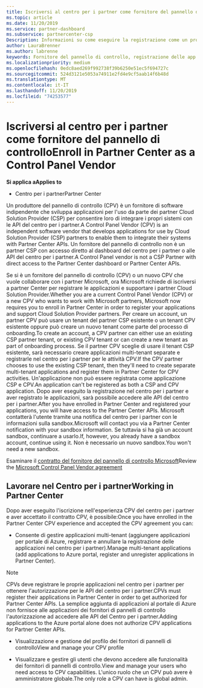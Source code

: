 ```yaml
---
title: Iscriversi al centro per i partner come fornitore del pannello di controllo | Centro per i partner
ms.topic: article
ms.date: 11/20/2019
ms.service: partner-dashboard
ms.subservice: partnercenter-csp
Description: Informazioni su come eseguire la registrazione come un produttore del pannello di controllo (CPV) nel centro per i partner.
author: LauraBrenner
ms.author: labrenne
keywords: Fornitore del pannello di controllo, registrazione delle app CPV, gestione delle app CPV
ms.localizationpriority: medium
ms.openlocfilehash: 0edc8aed269f992738f39b6250e51ec5f694727c
ms.sourcegitcommit: 524d3121e5053a74911e2fd4e9cf5aab14f6b48d
ms.translationtype: MT
ms.contentlocale: it-IT
ms.lasthandoff: 11/20/2019
ms.locfileid: "74253577"
---
```

# <a name="enroll-in-partner-center-as-a-control-panel-vendor"></a><span data-ttu-id="92608-104">Iscriversi al centro per i partner come fornitore del pannello di controllo</span><span class="sxs-lookup"><span data-stu-id="92608-104">Enroll in Partner Center as a Control Panel Vendor</span></span>

<span data-ttu-id="92608-105">**Si applica a**</span><span class="sxs-lookup"><span data-stu-id="92608-105">**Applies to**</span></span>

- <span data-ttu-id="92608-106">Centro per i partner</span><span class="sxs-lookup"><span data-stu-id="92608-106">Partner Center</span></span>

<span data-ttu-id="92608-107">Un produttore del pannello di controllo (CPV) è un fornitore di software indipendente che sviluppa applicazioni per l'uso da parte dei partner Cloud Solution Provider (CSP) per consentire loro di integrare i propri sistemi con le API del centro per i partner.</span><span class="sxs-lookup"><span data-stu-id="92608-107">A Control Panel Vendor (CPV) is an independent software vendor that develops applications for use by Cloud Solution Provider (CSP) partners to enable them to integrate their systems with Partner Center APIs.</span></span> <span data-ttu-id="92608-108">Un fornitore del pannello di controllo non è un partner CSP con accesso diretto al dashboard del centro per i partner o alle API del centro per i partner.</span><span class="sxs-lookup"><span data-stu-id="92608-108">A Control Panel vendor is not a CSP Partner with direct access to the Partner Center dashboard or Partner Center APIs.</span></span>

<span data-ttu-id="92608-109">Se si è un fornitore del pannello di controllo (CPV) o un nuovo CPV che vuole collaborare con i partner Microsoft, ora Microsoft richiede di iscriversi a partner Center per registrare le applicazioni e supportare i partner Cloud Solution Provider.</span><span class="sxs-lookup"><span data-stu-id="92608-109">Whether you are a current Control Panel Vendor (CPV) or a new CPV who wants to work with Microsoft partners, Microsoft now requires you to enroll in Partner Center in order to register your applications and support Cloud Solution Provider partners.</span></span> <span data-ttu-id="92608-110">Per creare un account, un partner CPV può usare un tenant del partner CSP esistente o un tenant CPV esistente oppure può creare un nuovo tenant come parte del processo di onboarding.</span><span class="sxs-lookup"><span data-stu-id="92608-110">To create an account, a CPV partner can either use an existing CSP partner tenant, or existing CPV tenant or can create a new tenant as part of onboarding process.</span></span> <span data-ttu-id="92608-111">Se il partner CPV sceglie di usare il tenant CSP esistente, sarà necessario creare applicazioni multi-tenant separate e registrarle nel centro per i partner per le attività CPV.</span><span class="sxs-lookup"><span data-stu-id="92608-111">If the CPV partner chooses to use the existing CSP tenant, then they'll need to create separate multi-tenant applications and register them in Partner Center for CPV activities.</span></span> <span data-ttu-id="92608-112">Un'applicazione non può essere registrata come applicazione CSP e CPV.</span><span class="sxs-lookup"><span data-stu-id="92608-112">An application can't be registered as both a CSP and CPV application.</span></span> <span data-ttu-id="92608-113">Dopo aver eseguito la registrazione nel centro per i partner e aver registrato le applicazioni, sarà possibile accedere alle API del centro per i partner.</span><span class="sxs-lookup"><span data-stu-id="92608-113">After you have enrolled in Partner Center and registered your applications, you will have access to the Partner Center APIs.</span></span>  <span data-ttu-id="92608-114">Microsoft contatterà l'utente tramite una notifica del centro per i partner con le informazioni sulla sandbox.</span><span class="sxs-lookup"><span data-stu-id="92608-114">Microsoft will contact you via a Partner Center notification with your sandbox information.</span></span> <span data-ttu-id="92608-115">Se tuttavia si ha già un account sandbox, continuare a usarlo.</span><span class="sxs-lookup"><span data-stu-id="92608-115">If, however, you already have a sandbox account, continue using it.</span></span> <span data-ttu-id="92608-116">Non è necessario un nuovo sandbox.</span><span class="sxs-lookup"><span data-stu-id="92608-116">You won't need a new sandbox.</span></span>   

<span data-ttu-id="92608-117">Esaminare il [contratto del fornitore del pannello di controllo Microsoft](https://go.microsoft.com/fwlink/?linkid=2055198)</span><span class="sxs-lookup"><span data-stu-id="92608-117">Review the [Microsoft Control Panel Vendor agreement](https://go.microsoft.com/fwlink/?linkid=2055198)</span></span>


## <a name="working-in-partner-center"></a><span data-ttu-id="92608-118">Lavorare nel Centro per i partner</span><span class="sxs-lookup"><span data-stu-id="92608-118">Working in Partner Center</span></span>
<span data-ttu-id="92608-119">Dopo aver eseguito l'iscrizione nell'esperienza CPV del centro per i partner e aver accettato il contratto CPV, è possibile:</span><span class="sxs-lookup"><span data-stu-id="92608-119">Once you have enrolled in the Partner Center CPV experience and accepted the CPV agreement you can:</span></span>

- <span data-ttu-id="92608-120">Consente di gestire applicazioni multi-tenant (aggiungere applicazioni per portale di Azure, registrare e annullare la registrazione delle applicazioni nel centro per i partner).</span><span class="sxs-lookup"><span data-stu-id="92608-120">Manage multi-tenant applications (add applications to Azure portal, register and unregister applications in Partner Center).</span></span>

>[!Note] 
><span data-ttu-id="92608-121">CPVs deve registrare le proprie applicazioni nel centro per i partner per ottenere l'autorizzazione per le API del centro per i partner.</span><span class="sxs-lookup"><span data-stu-id="92608-121">CPVs must register their applications in Partner Center in order to get authorized for Partner Center APIs.</span></span> <span data-ttu-id="92608-122">La semplice aggiunta di applicazioni al portale di Azure non fornisce alle applicazioni dei fornitori di pannelli di controllo l'autorizzazione ad accedere alle API del Centro per i partner.</span><span class="sxs-lookup"><span data-stu-id="92608-122">Adding applications to the Azure portal alone does not authorize CPV applications for Partner Center APIs.</span></span> 

- <span data-ttu-id="92608-123">Visualizzazione e gestione del profilo dei fornitori di pannelli di controllo</span><span class="sxs-lookup"><span data-stu-id="92608-123">View and manage your CPV profile</span></span> 

- <span data-ttu-id="92608-124">Visualizzare e gestire gli utenti che devono accedere alle funzionalità dei fornitori di pannelli di controllo.</span><span class="sxs-lookup"><span data-stu-id="92608-124">View and manage your users who need access to CPV capabilities.</span></span> <span data-ttu-id="92608-125">L'unico ruolo che un CPV può avere è amministratore globale.</span><span class="sxs-lookup"><span data-stu-id="92608-125">The only role a CPV can have is global admin.</span></span>


